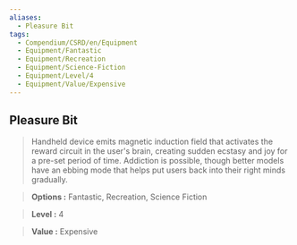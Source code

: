 ```yaml
---
aliases:
  - Pleasure Bit
tags:
  - Compendium/CSRD/en/Equipment
  - Equipment/Fantastic
  - Equipment/Recreation
  - Equipment/Science-Fiction
  - Equipment/Level/4
  - Equipment/Value/Expensive
---
```

  
    
## Pleasure Bit    
    
>Handheld device emits magnetic induction field that activates the reward circuit in the user's brain, creating sudden ecstasy and joy for a pre-set period of time. Addiction is possible, though better models have an ebbing mode that helps put users back into their right minds gradually.    
> **Options :** Fantastic, Recreation, Science Fiction    
> **Level :** 4    
> **Value :** Expensive